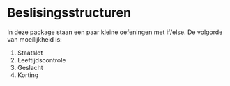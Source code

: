 # Beslisingsstructuren
In deze package staan een paar kleine oefeningen met if/else.
De volgorde van moeilijkheid is:

 1) Staatslot
 2) Leeftijdscontrole
 3) Geslacht
 4) Korting